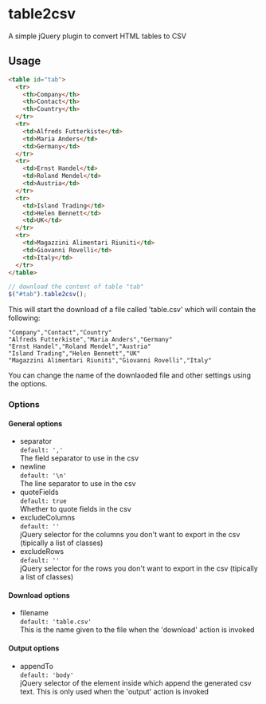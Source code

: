 # table2csv
A simple jQuery plugin to convert HTML tables to CSV

## Usage

```html
<table id="tab">
  <tr>
    <th>Company</th>
    <th>Contact</th>
    <th>Country</th>
  </tr>
  <tr>
    <td>Alfreds Futterkiste</td>
    <td>Maria Anders</td>
    <td>Germany</td>
  </tr>
  <tr>
    <td>Ernst Handel</td>
    <td>Roland Mendel</td>
    <td>Austria</td>
  </tr>
  <tr>
    <td>Island Trading</td>
    <td>Helen Bennett</td>
    <td>UK</td>
  </tr>
  <tr>
    <td>Magazzini Alimentari Riuniti</td>
    <td>Giovanni Rovelli</td>
    <td>Italy</td>
  </tr>
</table>
```

```javascript
// download the content of table "tab"
$("#tab").table2csv();
```

This will start the download of a file called 'table.csv' which will contain the following:

    "Company","Contact","Country"
    "Alfreds Futterkiste","Maria Anders","Germany"
    "Ernst Handel","Roland Mendel","Austria"
    "Island Trading","Helen Bennett","UK"
    "Magazzini Alimentari Riuniti","Giovanni Rovelli","Italy"
    
You can change the name of the downlaoded file and other settings using the options.

### Options

#### General options
* separator  
`default: ','`  
The field separator to use in the csv
* newline  
`default: '\n'`  
The line separator to use in the csv
* quoteFields  
`default: true`  
Whether to quote fields in the csv
* excludeColumns  
`default: ''`  
jQuery selector for the columns you don't want to export in the csv (tipically a list of classes)
* excludeRows  
`default: ''`  
jQuery selector for the rows you don't want to export in the csv (tipically a list of classes)

#### Download options
* filename  
`default: 'table.csv'`  
This is the name given to the file when the 'download' action is invoked

#### Output options
* appendTo  
`default: 'body'`  
jQuery selector of the element inside which append the generated csv text. This is only used when the 'output' action is invoked